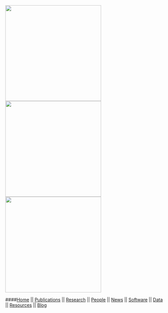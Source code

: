 <a href="http://www.plosgenetics.org/article/info%3Adoi%2F10.1371%2Fjournal.pgen.1003258">
<img src="http://molpopgen.org/images/journal.pgen.1003258.g001.png" style="width: 300px;"></a>
<a href="http://mbe.oxfordjournals.org/content/31/7/1750.full">
<img src="http://www.molpopgen.org/images/F6.large.jpg" style="width: 300px;" height="300px"></a>
<a href="http://mbe.oxfordjournals.org/content/30/10/2311.full">
<img src="http://www.molpopgen.org/images/F4.large.jpg" style="width: 300px;" height="300px"></a>

####[Home](index.html) || [Publications](http://www.molpopgen.org/pubs.html) || [Research](http://www.molpopgen.org/research.html) || [People](http://www.molpopgen.org/people.html) || [News](http://www.molpopgen.org/news.html) || [Software](http://www.molpopgen.org/software.html) || [Data](http://www.molpopgen.org/data.html) || [Resources](http://www.molpopgen.org/res.html) || [Blog](http://www.molpopgen.org/blog.html)